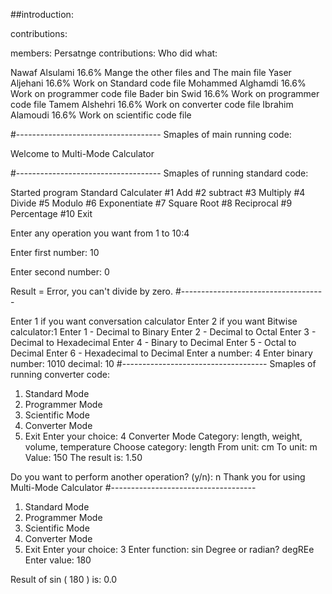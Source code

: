 ##introduction:

contributions:

members:                 Persatnge contributions:                                Who did what:

Nawaf Alsulami                     16.6%                              Mange the other files and The main file
Yaser Aljehani                     16.6%                                      Work on Standard code file
Mohammed Alghamdi                  16.6%                                      Work on programmer code file
Bader bin Swid                     16.6%                                      Work on programmer code file
Tamem Alshehri                     16.6%                                      Work on converter code file
Ibrahim Alamoudi                   16.6%                                      Work on scientific code file

#------------------------------------
Smaples of main running code:


Welcome to Multi-Mode Calculator


#------------------------------------
Smaples of running standard code:


Started program
Standard Calculater
#1 Add
#2 subtract
#3 Multiply
#4 Divide
#5 Modulo
#6 Exponentiate
#7 Square Root
#8 Reciprocal
#9 Percentage
#10 Exit

Enter any operation you want from 1 to 10:4

Enter first number: 10

Enter second number: 0

Result =  Error, you can't divide by zero.
#------------------------------------

Enter 1 if you want conversation calculator
 Enter 2 if you want Bitwise calculator:1
Enter 1 - Decimal to Binary
Enter 2 - Decimal to Octal
Enter 3 - Decimal to Hexadecimal
Enter 4 - Binary to Decimal
Enter 5 - Octal to Decimal
Enter 6 - Hexadecimal to Decimal
Enter a number: 4
Enter binary number: 1010
decimal: 10
#------------------------------------
Smaples of running converter code:
1. Standard Mode
2. Programmer Mode
3. Scientific Mode
4. Converter Mode
5. Exit
Enter your choice: 4
Converter Mode
Category: length, weight, volume, temperature
Choose category: length
From unit: cm
To unit: m
Value: 150
The result is: 1.50

Do you want to perform another operation? (y/n): n
Thank you for using Multi-Mode Calculator
#------------------------------------
1. Standard Mode
2. Programmer Mode
3. Scientific Mode
4. Converter Mode
5. Exit
Enter your choice: 3
Enter function: sin
Degree or radian? degREe
Enter value: 180

Result of sin ( 180 )  is:  0.0

